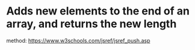 # Adds new elements to the end of an array, and returns the new length

method: https://www.w3schools.com/jsref/jsref_push.asp